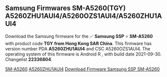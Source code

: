 <h2>Samsung Firmwares SM-A5260(TGY) A5260ZHU1AUI4/A5260OZS1AUI4/A5260ZHU1AUI4</h2>
Download the Samsung firmware for the ✅ <strong>Samsung SSP </strong> ⭐ <strong>SM-A5260</strong> with product code <strong>TGY</strong> <strong> from Hong Kong SAR China</strong>. This firmware has version number PDA <strong>A5260ZHU1AUI4</strong> and CSC A5260OZS1AUI4. The operating system of this firmware is Android R , with build date 2021-09-30. Changelist <strong>22336804</strong>.


[SM-A5260](https://samfirm.shop/samsung/model/SM-A5260)
[A5260ZHU1AUI4](https://samfirm.shop/samsung/pda/A5260ZHU1AUI4)
[Download Firmware Samsung SSP SM-A5260](https://samfirm.shop/samsung/firmware/461430)
